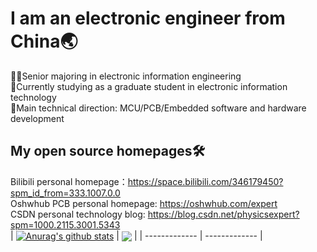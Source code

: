 # I am an electronic engineer from China🌏
🧑‍🔧Senior majoring in electronic information engineering<br>
🏫Currently studying as a graduate student in electronic information technology<br>
🚀Main technical direction: MCU/PCB/Embedded software and hardware development<br>

## My open source homepages🛠️
Bilibili personal homepage：https://space.bilibili.com/346179450?spm_id_from=333.1007.0.0<br>
Oshwhub PCB personal homepage: https://oshwhub.com/expert<br>
CSDN personal technology blog: https://blog.csdn.net/physicsexpert?spm=1000.2115.3001.5343<br>
| <a href="https://github.com/anuraghazra/github-readme-stats"><img align="center" src="https://github-readme-stats.vercel.app/api?username=physicsexpert&show_icons=true&include_all_commits=true&theme=default&hide_border=true" alt="Anurag's github stats" /></a> | <a href="https://github.com/anuraghazra/github-readme-stats"><img align="center" src="https://github-readme-stats.vercel.app/api/top-langs/?username=physicsexpert&layout=compact&theme=default&hide_border=true" /></a> |
| ------------- | ------------- |
